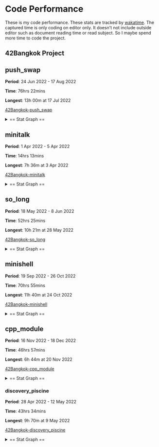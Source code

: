 # Code Performance

These is my code performance. These stats are tracked by [wakatime]. The captured time is only coding on editor only. It doesn't not include outside editor such as document reading time or read subject. So I maybe spend more time to code the project.

## 42Bangkok Project

## push_swap

**Period**: 24 Jun 2022 - 17 Aug 2022

**Time**: 76hrs 22mins

**Longest**: 13h 00m at 17 Jul 2022

[42Bangkok-push_swap]

<details>
  <summary>== Stat Graph ==</summary>

![42Bangkok-push_swap-stat]

</details>

## minitalk

**Period**: 1 Apr 2022 - 5 Apr 2022

**Time**: 14hrs 13mins

**Longest**: 7h 36m at 3 Apr 2022

[42Bangkok-minitalk]

<details>
  <summary>== Stat Graph ==</summary>

![42Bangkok-minitalk-stat]

</details>

## so_long

**Period**: 18 May 2022 - 8 Jun 2022

**Time**: 52hrs 25mins

**Longest**: 10h 21m at 28 May 2022

[42Bangkok-so_long]

<details>
  <summary>== Stat Graph ==</summary>

![42Bangkok-so_long-stat]

</details>

## minishell

**Period**: 19 Sep 2022 - 26 Oct 2022

**Time**: 70hrs 55mins

**Longest**: 11h 40m at 24 Oct 2022

[42Bangkok-minishell]

<details>
  <summary>== Stat Graph ==</summary>

![42Bangkok-minishell-stat]

</details>

## cpp_module

**Period**: 16 Nov 2022 - 18 Dec 2022

**Time**: 46hrs 57mins

**Longest**: 6h 44m at 20 Nov 2022

[42Bangkok-cpp_module]

<details>
  <summary>== Stat Graph ==</summary>

![42Bangkok-cpp_module-stat]

</details>

### discovery_piscine

**Period**: 28 Apr 2022 - 12 May 2022

**Time**: 43hrs 34mins

**Longest**: 9h 70m at 9 May 2022

[42Bangkok-discovery_piscine]

<details>
  <summary>== Stat Graph ==</summary>

![42Bangkok-cpp_module-stat]

</details>


<!-- Link -->
[wakatime]: https://wakatime.com/

[42Bangkok-push_swap]: https://wakatime.com/@Araiva/projects/uxcyzavqcx?start=2022-07-12&end=2022-08-19

[42Bangkok-push_swap-stat]: https://raw.githubusercontent.com/viruskizz/viruskizz/main/code-performance/screenshot/push_swap-stat-short.png

[42Bangkok-minitalk]: https://wakatime.com/@Araiva/projects/onugkceyqz?start=2022-03-31&end=2022-04-06

[42Bangkok-minitalk-stat]: https://raw.githubusercontent.com/viruskizz/viruskizz/main/code-performance/screenshot/minitalk-stat-short.png

[42Bangkok-so_long]: https://wakatime.com/@Araiva/projects/vnrfmwtcrq?start=2022-05-18&end=2022-06-10

[42Bangkok-so_long-stat]: https://raw.githubusercontent.com/viruskizz/viruskizz/main/code-performance/screenshot/so_long-stat-short.png

[42Bangkok-minishell]: https://wakatime.com/@Araiva/projects/idmnbmuubw?start=2022-09-19&end=2022-10-26

[42Bangkok-minishell-stat]: https://raw.githubusercontent.com/viruskizz/viruskizz/main/code-performance/screenshot/minishell-stat-short.png

[42Bangkok-cpp_module]: https://wakatime.com/@Araiva/projects/tywdgklvva?start=2022-11-16&end=2022-12-18

[42Bangkok-cpp_module-stat]: https://raw.githubusercontent.com/viruskizz/viruskizz/main/code-performance/screenshot/cpp-stat-short.png

[42Bangkok-discovery_piscine]: https://wakatime.com/@Araiva/projects/rauzgrxqfz?start=2022-04-27&end=2022-05-12

[42Bangkok-discovery_piscine-stat]: https://raw.githubusercontent.com/viruskizz/viruskizz/main/code-performance/screenshot/discovery_piscine-stat-short.png
